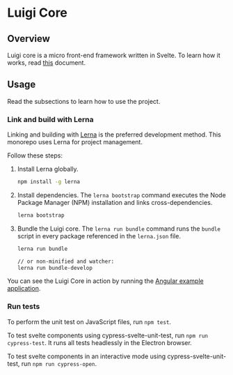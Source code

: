 # Luigi Core

## Overview

Luigi core is a micro front-end framework written in Svelte. To learn how it works, read [this](examples) document.

## Usage

Read the subsections to learn how to use the project.

### Link and build with Lerna

Linking and building with [Lerna](https://lernajs.io/) is the preferred development method. This monorepo uses Lerna for project management. 

Follow these steps:

1. Install Lerna globally.
    ```bash
    npm install -g lerna
    ```

2. Install dependencies. 
The `lerna bootstrap` command executes the Node Package Manager (NPM) installation and links cross-dependencies.
    ```bash
    lerna bootstrap
    ```

3. Bundle the Luigi core.
The `lerna run bundle` command runs the `bundle` script in every package referenced in the `lerna.json` file.
    ```bash
    lerna run bundle

    // or non-minified and watcher:
    lerna run bundle-develop
    ```


You can see the Luigi Core in action by running the [Angular example application](/core/examples/luigi-sample-angular).



<!-- 3. Serve public directory
Distribution files generated by `lerna run bundle` and `lerna run bundle` are stored in `core/public` folder. 
Point your local webserver to this directory or use a eg. node based webserver:
```bash
npm install --global local-web-server
0
```` -->

### Run tests

To perform the unit test on JavaScript files, run `npm test`.

To test svelte components using cypress-svelte-unit-test, run `npm run cypress-test`. It runs all tests headlessly in the Electron browser.

To test svelte components in an interactive mode using cypress-svelte-unit-test, run `npm run cypress-open`.
